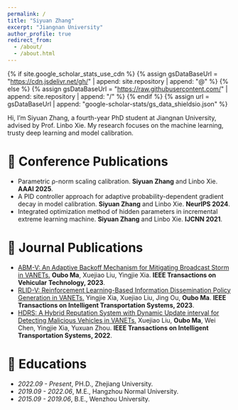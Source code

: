 ```yaml
---
permalink: /
title: "Siyuan Zhang"
excerpt: "Jiangnan University"
author_profile: true
redirect_from: 
  - /about/
  - /about.html
---
```


{% if site.google_scholar_stats_use_cdn %}
{% assign gsDataBaseUrl = "https://cdn.jsdelivr.net/gh/" | append: site.repository | append: "@" %}
{% else %}
{% assign gsDataBaseUrl = "https://raw.githubusercontent.com/" | append: site.repository | append: "/" %}
{% endif %}
{% assign url = gsDataBaseUrl | append: "google-scholar-stats/gs_data_shieldsio.json" %}

<span class='anchor' id='about-me'></span>

Hi, I’m Siyuan Zhang, a fourth-year PhD student at Jiangnan University, advised by Prof. Linbo Xie. My research focuses on the machine learning, trusty deep learning and model calibration.

# 📝 Conference Publications 
- Parametric ρ-norm scaling calibration. **Siyuan Zhang** and Linbo Xie. **AAAI 2025**. 
- A PID controller approach for adaptive probability-dependent gradient decay in model calibration. **Siyuan Zhang** and Linbo Xie. **NeurIPS 2024**. 
- Integrated optimization method of hidden parameters in incremental extreme learning machine. **Siyuan Zhang** and Linbo Xie. **IJCNN 2021**. 

# 📝 Journal Publications 
- [ABM-V: An Adaptive Backoff Mechanism for Mitigating Broadcast Storm in VANETs.](https://ieeexplore.ieee.org/abstract/document/10045795) **Oubo Ma**, Xuejiao Liu, Yingjie Xia. **IEEE Transactions on Vehicular Technology, 2023**. 
- [RLID-V: Reinforcement Learning-Based Information Dissemination Policy Generation in VANETs.](https://ieeexplore.ieee.org/abstract/document/10221772) Yingjie Xia, Xuejiao Liu, Jing Ou, **Oubo Ma**. **IEEE Transactions on Intelligent Transportation Systems, 2023**.
- [HDRS: A Hybrid Reputation System with Dynamic Update interval for Detecting Malicious Vehicles in VANETs.](https://ieeexplore.ieee.org/abstract/document/9565821) Xuejiao Liu, **Oubo Ma**, Wei Chen, Yingjie Xia, Yuxuan Zhou. **IEEE Transactions on Intelligent Transportation Systems, 2022**.

<!-- # 📝 arXiv -->

# 📖 Educations
- *2022.09 - Present*, PH.D., Zhejiang University. 
- *2019.09 - 2022.06*, M.E., Hangzhou Normal University. 
- *2015.09 - 2019.06*, B.E., Wenzhou University. 
